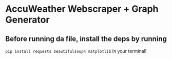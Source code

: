 # AccuWeather Webscraper + Graph Generator
## Before running da file, install the deps by running
`pip install requests beautifulsoup4 matplotlib`
in your terminal!
